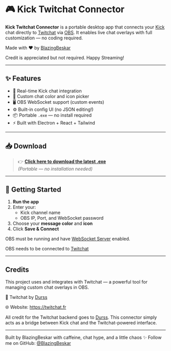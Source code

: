 # 🎮 Kick Twitchat Connector

**Kick Twitchat Connector** is a portable desktop app that connects your [Kick](https://kick.com) chat directly to [Twitchat](https://twitchat.fr) via [OBS](https://obsproject.com). It enables live chat overlays with full customization — no coding required.

Made with ❤️ by [BlazingBeskar](https://github.com/BlazingBeskar)

Credit is appreciated but not required. Happy Streaming!

---

## ✨ Features

- 🔌 Real-time Kick chat integration
- 🎯 Custom chat color and icon picker
- 🖥️ OBS WebSocket support (custom events)
- ⚙️ Built-in config UI (no JSON editing!)
- 📦 Portable `.exe` — no install required
- ⚡ Built with Electron + React + Tailwind

---

## 📥 Download

> 👉 [**Click here to download the latest .exe**](https://github.com/BlazingBeskar/kick-twitchat-connector/releases)  
> *(Portable — no installation needed)*

---

## 🚀 Getting Started

1. **Run the app**
2. Enter your:
   - Kick channel name
   - OBS IP, Port, and WebSocket password
3. Choose your **message color** and **icon**
4. Click **Save & Connect**

OBS must be running and have [WebSocket Server](https://obsproject.com/forum/resources/obs-websocket-remote-control-obs-studio-from-websockets.466/) enabled.

OBS needs to be connected to [Twitchat](https://twitchat.fr)

---

## Credits

This project uses and integrates with Twitchat — a powerful tool for managing custom chat overlays in OBS.

💬 Twitchat by [Durss](https://github.com/Durss)

🌐 Website: https://twitchat.fr

All credit for the Twitchat backend goes to [Durss](https://github.com/Durss).
This connector simply acts as a bridge between Kick chat and the Twitchat-powered interface.

---

Built by BlazingBeskar with caffeine, chat hype, and a little chaos ✨
Follow me on GitHub: [@BlazingBeskar](https://github.com/BlazingBeskar)
